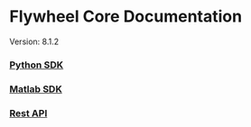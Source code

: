 # Flywheel Core Documentation
Version: 8.1.2

### [Python SDK](python/)

### [Matlab SDK](matlab/)

### [Rest API](swagger/index.html)

